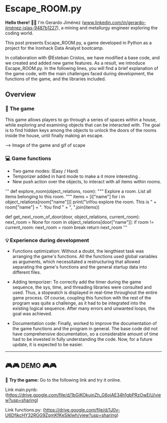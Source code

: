 # Escape_ROOM.py 

**Hello there!** 🚂🚂  I'm Gerardo Jiménez (www.linkedin.com/in/gerardo-jiménez-islas-9487b1227), a mining and metallurgy engineer exploring the coding world.

This post presents Escape_ROOM.py, a game developed in Python as a project for the Ironhack Data Analyst bootcamp.

In collaboration with @Esteban Cristos, we have modified a base code, and we created and added new game features. As a result, we introduce Escape_ROOM.py. In the following lines, you will find a brief explanation of the game code, with the main challenges faced during development, the functions of the game, and the libraries included.

##  Overview

### 👾 The game

This game allows players to go through a series of spaces within a house, while exploring and examining objects that can be interacted with. The goal is to find hidden keys among the objects to unlock the doors of the rooms inside the house, until finally making an escape.

--> Image of the game and gif of scape

### 💻 Game functions

- Two game modes: (Easy / Hard)
- Temporizer added in hard mode to make a it more interesting .
- New push action over the objects, to interact with all items within rooms.

'''
def explore_room(object_relations, room):
    """
    Explore a room. List all items belonging to this room.
    """
    items = [i["name"] for i in object_relations[room["name"]]]
    print("\nYou explore the room. This is " + room["name"] + ". You find " + ", ".join(items))

def get_next_room_of_door(door, object_relations, current_room):
    next_room = None
    for room in object_relations[door["name"]]:
        if room != current_room:
            next_room = room
            break
    return next_room
'''

### 💡 Experience during development

- Functions optimization: Without a doubt, the lengthiest task was arranging the game's functions. All the functions used global variables as arguments, which necessitated a restructuring that allowed separating the game's functions and the general startup data into different files.

- Adding temporizer: To correctly add the timer during the game sequence, the sys, time, and threading libraries were consulted and used. Thus, a stopwatch is displayed in real-time throughout the entire game process. Of course, coupling this function with the rest of the program was quite a challenge, as it had to be integrated into the existing logical sequence. After many errors and unwanted loops, the goal was achieved.

- Documentation code: Finally, worked to improve the documentation of the game functions and the program in general. The base code did not have comprehensive documentation, so a considerable amount of time had to be invested in fully understanding the code. Now, for a future update, it is expected to be easier.

---

## 🎮🎮 DEMO 🎮🎮

📔 **Try the game:** Go to the following link and try it online. 

Link main.pynb: (https://drive.google.com/file/d/1bGiKOkujnZh_G6ojAE34h1gbPRzOwEiU/view?usp=sharing)

Link functions.py: (https://drive.google.com/file/d/1J0v-U6DfjkcHY32RGG9ZqmKfKeSikIwh/view?usp=sharing)
